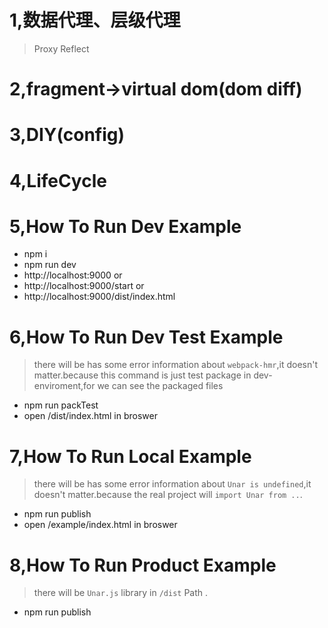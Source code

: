 # 1,数据代理、层级代理

 > Proxy Reflect

# 2,fragment->virtual dom(dom diff)

# 3,DIY(config)

# 4,LifeCycle

# 5,How To Run Dev Example
+ npm i
+ npm run dev
+ http://localhost:9000 
or
+ http://localhost:9000/start
or
+ http://localhost:9000/dist/index.html

# 6,How To Run Dev Test Example 
> there will be has some error information about `webpack-hmr`,it doesn't matter.because this command is just test package  in dev-enviroment,for we can see the packaged files
+ npm run packTest
+ open /dist/index.html in broswer


# 7,How To Run Local Example
> there will be has some error information about `Unar is undefined`,it doesn't matter.because the real project will `import Unar from ..`.
+ npm run publish
+ open /example/index.html in broswer

# 8,How To Run Product Example 
> there will be `Unar.js` library in `/dist` Path .
+ npm run publish
